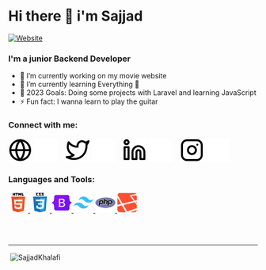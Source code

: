 # Hi there 👋 i'm Sajjad

[![Website](https://img.shields.io/website?label=sajjadkhalafi.ir&style=for-the-badge&url=https%3A%2F%2Fcodestackr.com)](https://sajjadkhalafi.ir)

### I'm a junior Backend Developer
- 🔭 I’m currently working on my movie website
- 🌱 I’m currently learning Everything 🤣
- 🥅 2023 Goals: Doing some projects with Laravel and learning JavaScript
- ⚡ Fun fact: I wanna learn to play the guitar

### Connect with me:

[![website](./img/globe-light.svg)](https://sajjadkhalafi.ir#gh-light-mode-only)
[![website](./img/globe-dark.svg)](https://sajjadkhalafi.ir#gh-dark-mode-only)
&nbsp;&nbsp;
[![website](./img/twitter-light.svg)](https://twitter.com/KhalafiSajjad#gh-light-mode-only)
[![website](./img/twitter-dark.svg)](https://twitter.com/KhalafiSajjad#gh-dark-mode-only)
&nbsp;&nbsp;
[![website](./img/linkedin-light.svg)](https://www.linkedin.com/in/sajjad-khalafi-036257208#gh-light-mode-only)
[![website](./img/linkedin-dark.svg)](https://www.linkedin.com/in/sajjad-khalafi-036257208#gh-dark-mode-only)
&nbsp;&nbsp;
[![website](./img/instagram-light.svg)](https://instagram.com/iam.__.sajjad#gh-light-mode-only)
[![website](./img/instagram-dark.svg)](https://instagram.com/iam.__.sajjad#gh-dark-mode-only)

### Languages and Tools:

<p align="left">
  <a href="https://www.w3.org/html/" target="_blank" rel="noreferrer">
    <img src="https://raw.githubusercontent.com/devicons/devicon/master/icons/html5/html5-original-wordmark.svg" alt="html5" width="40" height="40"/>
  </a> 
  <a href="https://www.w3schools.com/css/" target="_blank" rel="noreferrer">
    <img src="https://raw.githubusercontent.com/devicons/devicon/master/icons/css3/css3-original-wordmark.svg" alt="css3" width="40" height="40"/>
  </a> 
  <a href="https://getbootstrap.com/" target="_blank" rel="noreferrer">
    <img src="https://raw.githubusercontent.com/devicons/devicon/master/icons/bootstrap/bootstrap-original.svg" alt="Bootstrap" width="40" height="40"/>
  </a>
  <a href="https://tailwindcss.com/" target="_blank" rel="noreferrer">
    <img src="https://raw.githubusercontent.com/devicons/devicon/1119b9f84c0290e0f0b38982099a2bd027a48bf1/icons/tailwindcss/tailwindcss-plain.svg" alt="taiwind" width="40" height="40"/>
  </a>
  <a href="https://www.php.net/" target="_blank" rel="noreferrer">
    <img src="https://raw.githubusercontent.com/devicons/devicon/master/icons/php/php-original.svg" alt="PHP" width="40" height="40"/>
  </a>
  <a href="https://laravel.com/" target="_blank" rel="noreferrer">
    <img src="https://raw.githubusercontent.com/devicons/devicon/1119b9f84c0290e0f0b38982099a2bd027a48bf1/icons/laravel/laravel-plain.svg" alt="Laravel" width="40" height="40"/>
  </a>
</p>

<br />
<br />

---

<p>&nbsp;<img align="center" src="https://github-readme-stats.vercel.app/api?username=SajjadKhalafi&show_icons=true&locale=en" alt="SajjadKhalafi" /></p>

[website]: https://sajjadkhalafi.ir
[twitter]: https://twitter.com/KhalafiSajjad
[instagram]: https://instagram.com/iam.__.sajjad
[linkedin]: https://www.linkedin.com/in/sajjad-khalafi-036257208
